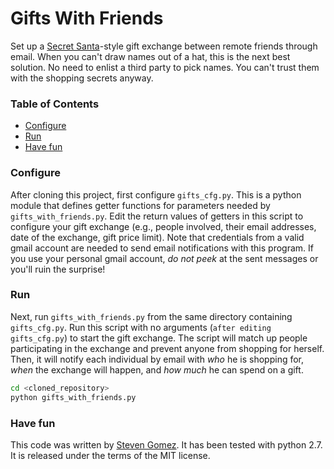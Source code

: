 Gifts With Friends
============

Set up a [Secret Santa](http://en.wikipedia.org/wiki/Secret_Santa)-style gift exchange between remote friends through email. When you can't draw names out of a hat, this is the next best solution. No need to enlist a third party to pick names. You can't trust them with the shopping secrets anyway.

### Table of Contents
* [Configure](#configure)
* [Run](#run)
* [Have fun](#havefun)

### <a name="configure"></a>Configure
After cloning this project, first configure `gifts_cfg.py`. This is a python module that defines getter functions for parameters needed by `gifts_with_friends.py`. Edit the return values of getters in this script to configure your gift exchange (e.g., people involved, their email addresses, date of the exchange, gift price limit). Note that credentials from a valid gmail account are needed to send email notifications with this program. If you use your personal gmail account, *do not peek* at the sent messages or you'll ruin the surprise!

### <a name="run"></a>Run
Next, run `gifts_with_friends.py` from the same directory containing `gifts_cfg.py`.
Run this script with no arguments (`after editing gifts_cfg.py`) to start the gift exchange. The script will match up people participating in the exchange and prevent anyone from shopping for herself. Then, it will notify each individual by email with *who* he is shopping for, *when* the exchange will happen, and *how much* he can spend on a gift.

```bash
cd <cloned_repository>
python gifts_with_friends.py
```

### <a name="havefun"></a>Have fun
This code was written by [Steven Gomez](http://steveg.name "Steve's Homepage"). It has been tested with python 2.7. It is released under the terms of the MIT license.
